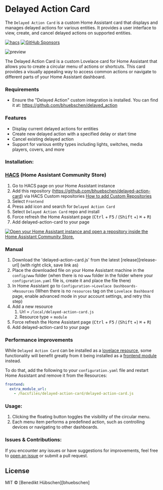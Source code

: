 # Delayed Action Card

The `Delayed Action Card` is a custom Home Assistant card that displays and manages delayed actions for various entities. It provides a user interface to view, create, and cancel delayed actions on supported entities.

[![hacs][hacs-image]][hacs-url]
[![GitHub Sponsors][gh-sponsors-image]][gh-sponsors-url]

![preview]

The Delayed Action Card is a custom Lovelace card for Home Assistant that allows you to create a circular menu of actions or shortcuts. This card provides a visually appealing way to access common actions or navigate to different parts of your Home Assistant dashboard.

### Requirements

- Ensure the "Delayed Action" custom integration is installed. You can find it at: https://github.com/bhuebschen/delayed_action

### Features

- Display current delayed actions for entities
- Create new delayed action with a specified delay or start time
- Cancel existing delayed action
- Support for various entity types including lights, switches, media players, covers, and more

### Installation:

### [HACS](hacs) (Home Assistant Community Store)

1. Go to HACS page on your Home Assistant instance
1. Add this repository (https://github.com/bhuebschen/delayed-action-card) via HACS Custom repositories [How to add Custom Repositories](https://hacs.xyz/docs/faq/custom_repositories/)
1. Select `Frontend`
1. Press add icon and search for `Delayed Action Card`
1. Select `Delayed Action Card` repo and install
1. Force refresh the Home Assistant page (<kbd>Ctrl</kbd> + <kbd>F5</kbd> / (<kbd>Shift</kbd> +) <kbd>⌘</kbd> + <kbd>R</kbd>)
1. Add delayed-action-card to your page

[![Open your Home Assistant instance and open a repository inside the Home Assistant Community Store.](https://my.home-assistant.io/badges/hacs_repository.svg)](https://my.home-assistant.io/redirect/hacs_repository/?owner=bhuebschen&repository=delayed-action-card&category=plugin)

### Manual

1. Download the 'delayed-action-card.js' from the latest [release][release-url] (with right click, save link as)
1. Place the downloaded file on your Home Assistant machine in the `config/www` folder (when there is no `www` folder in the folder where your `configuration.yaml` file is, create it and place the file there)
1. In Home Assistant go to `Configuration->Lovelace Dashboards->Resources` (When there is no `resources` tag on the `Lovelace Dashboard` page, enable advanced mode in your account settings, and retry this step)
1. Add a new resource
   1. Url = `/local/delayed-action-card.js`
   1. Resource type = `module`
1. Force refresh the Home Assistant page (<kbd>Ctrl</kbd> + <kbd>F5</kbd> / (<kbd>Shift</kbd> +) <kbd>⌘</kbd> + <kbd>R</kbd>)
1. Add delayed-action-card to your page

### Performance improvements

While `Delayed Action Card` can be installed as a [lovelace resource](https://www.home-assistant.io/lovelace/dashboards/#resources), some functionality will benefit greatly from it being installed as a [frontend module](https://www.home-assistant.io/integrations/frontend/#extra_module_url) instead.

To do that, add the following to your `configuration.yaml` file and restart Home Assistant and remove it from the Resources:

```yaml
frontend:
  extra_module_url:
    - /hacsfiles/delayed-action-card/delayed-action-card.js
```


### Usage:
1. Clicking the floating button toggles the visibility of the circular menu.
2. Each menu item performs a predefined action, such as controlling devices or navigating to other dashboards.

### Issues & Contributions:
If you encounter any issues or have suggestions for improvements, feel free to [open an issue](https://github.com/bhuebschen/delayed-action-card/issues) or submit a pull request.

## License

MIT © [Benedikt Hübschen][bhuebschen]

<!-- Badges -->

[hacs-url]: https://github.com/hacs/integration
[hacs-image]: https://img.shields.io/badge/hacs-custom-orange.svg?style=flat-square
[gh-sponsors-url]: https://github.com/sponsors/bhuebschen
[gh-sponsors-image]: https://img.shields.io/github/sponsors/bhuebschen?style=flat-square

<!-- References -->

[preview]: https://github.com/bhuebschen/delayed-action-card/assets/1864448/29967331-d993-42a2-a391-d9b04fb37d50
[home-assistant]: https://www.home-assistant.io/
[hacs]: https://hacs.xyz
[latest-release]: https://github.com/bhuebschen/delayed-action-card/releases/latest
[ha-scripts]: https://www.home-assistant.io/docs/scripts/
[edit-readme]: https://github.com/bhuebschen/delayed-action-card/edit/master/README.md

